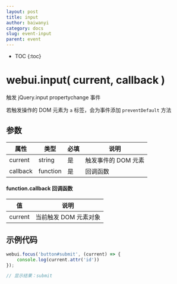 ```yaml
---
layout: post
title: input
author: baiwanyi
category: docs
slug: event-input
parent: event
---
```

* TOC
{:toc}

# webui.input( current, callback )
触发 jQuery.input propertychange 事件

若触发操作的 DOM 元素为 `a` 标签，会为事件添加 `preventDefault` 方法

## 参数

| 属性     | 类型     | 必填 | 说明                |
| -------- | -------- | ---- | ------------------- |
| current  | string   | 是   | 触发事件的 DOM 元素 |
| callback | function | 是   | 回调函数            |

#### function.callback 回调函数

| 值      | 说明                  |
| ------- | --------------------- |
| current | 当前触发 DOM 元素对象 |

## 示例代码

```javascript
webui.focus('button#submit', (current) => {
    console.log(current.attr('id'))
});

// 显示结果：submit
```
